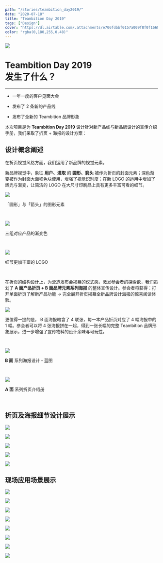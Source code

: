 ```yaml
---
path: "/stories/teambition_day2019/"
date: "2020-07-18"
title: "Teambition Day 2019"
tags: ["Design"]
cover: "https://dl.airtable.com/.attachments/e706fdbbf0157a009f8f0f16683881c4/65677a86/Teambitionday2019.png"
color: "rgba(0,180,255,0.48)"
---
```


![](https://dl.airtable.com/.attachments/b67a6707ac035eaac11cbd992bfa0e35/702094f5/1.png)

# Teambition Day 2019<br/>发生了什么？

---

- 一年一度的客户见面大会

- 发布了 2 条新的产品线

- 发布了全新的 Teambition 品牌形象

本次项目是为 **Teambition Day 2019** 设计针对新产品线与新品牌设计的宣传介绍手册，我们采取了折页 + 海报的设计方案：

## 设计概念阐述

在折页视觉风格方面，我们运用了新品牌的视觉元素。

新品牌视觉中，象征 **用户、进取** 的 **圆形、箭头** 被作为折页的封面元素；深色渐变被作为封面大面积色块使用，增强了视觉识别度；在新 LOGO 的运用中增加了辉光与渐变，让简洁的 LOGO 在大尺寸印刷品上具有更多丰富可看的细节。

![](https://dl.airtable.com/.attachments/fb83eb5706978db369a07ade60009641/1d2dcb83/2.png)

「圆形」与「箭头」的图形元素

<br/>

![](https://dl.airtable.com/.attachments/e05c05efebdcc7c32b59a5d88d657ce5/b73b9cfe/3.png)

三组对应产品的渐变色

<br/>

![](https://dl.airtable.com/.attachments/0d3b3f93c2602b7854a3af67ecf1baea/e9fc48ff/4.png)

细节更加丰富的 LOGO

<br/>

在折页的结构设计上，为营造发布会揭幕的仪式感，激发参会者的探索欲，我们策划了 **A 面产品折页 + B 面品牌元素系列海报** 的整体宣传设计。参会者将获得：打开单面折页了解新产品功能 -> 完全展开折页揭幕全新品牌设计海报的惊喜阅读体验。

![](https://dl.airtable.com/.attachments/cb7da3f6b040de5621443a7a50d53f91/9fafb3be/5.gif)

更值得一提的是， B 面海报暗含了 4 联张，每一本产品折页对应了 4 幅海报中的 1 幅。参会者可以将 4 张海报拼在一起，得到一张长幅的完整 Teambition 品牌形象展示，进一步增强了宣传物料的设计余味与可玩性。

<br/>

![](https://dl.airtable.com/.attachments/fcd24e2be2bd1e80e2787bad31acfad5/58068afc/6.png)

**B 面** 系列海报设计 - 蓝图

<br/>

![](https://dl.airtable.com/.attachments/ec5573f0295821ec4f496dbfed107fa1/7c73127e/7.png)

**A 面** 系列折页介绍册

<br/>

## 折页及海报细节设计展示

![](https://dl.airtable.com/.attachments/3f0a29fe21f7be0605c1a6543d3acc77/5bb209ee/8.png)

![](https://dl.airtable.com/.attachments/4a8f551f25e4951c6dd4a5a4e64716b8/06f16dc6/9.png)

![](https://dl.airtable.com/.attachments/03526e5b9044058c7d9888ef0d86fe7b/038bb10b/10.png)

![](https://dl.airtable.com/.attachments/02655ec27669aec821700b1854f938f3/ee06d08a/11.png)

![](https://dl.airtable.com/.attachments/5750275c47cd3cd057934280e68de41e/b8a77726/12.png)

## 现场应用场景展示

![](https://dl.airtable.com/.attachments/c01c499ba86bcc78fba3e4a71eeda67f/deec7e68/13.jpeg)

![](https://dl.airtable.com/.attachments/ce3b95f484e20593a226a1e10e5c0200/4b9757e9/14.JPG)

![](https://dl.airtable.com/.attachments/3d50e66488beab2a90e4d7d6667db847/11049f6a/15.jpeg)

![](https://dl.airtable.com/.attachments/47129069305682d639f354ed60a7d068/b091a3ac/16.jpeg)

![](https://dl.airtable.com/.attachments/6aa9b6e8d4a56f75f03d8b2f745ff6ce/1dcc40db/17.jpeg)

![](https://dl.airtable.com/.attachments/83b5c5b47f6966839c330b1317330a53/4b20664a/18.jpeg)

![](https://dl.airtable.com/.attachments/46259895d0d337b80901c5f59dc2d8db/179778a8/19.jpeg)

![](https://dl.airtable.com/.attachments/d7f70aecfb2166d411842f9c11fbedda/785c1021/20.JPG)
